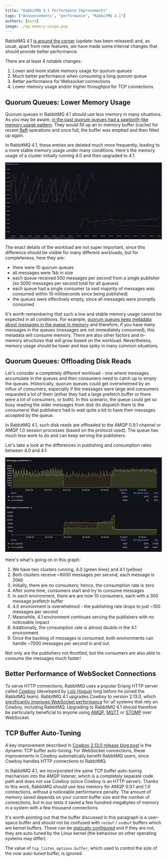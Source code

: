 ```yaml
---
title: "RabbitMQ 4.1 Performance Improvements"
tags: ["Announcements", "performance", "RabbitMQ 4.1"]
authors: [kura]
image: ./qq-memory-usage.png
---
```


RabbitMQ 4.1 [is around the corner](/blog/2025/04/15/rabbitmq-4.1.0-is-released) (update: has been released)
and, as usual, apart from new features, we have made some internal changes that should provide better performance.

There are at least 4 notable changes:

1. Lower and more stable memory usage for quorum queues
1. Much better performance when consuming a long quorum queue
1. Better performance for Websocket connections
1. Lower memory usage and/or higher throughput for TCP connections

<!-- truncate -->

## Quorum Queues: Lower Memory Usage

Quorum queues in RabbitMQ 4.1 should use less memory in many situations. As you may be aware,
[in the past quorum queues had a sawtooth-like memory usage pattern](/docs/4.0/quorum-queues#how-memory-wal-and-segments-files-interact).
They would fill up an in-memory buffer (cache) for recent [Raft](https://raft.github.io/) operations and once full,
the buffer was emptied and then filled up again.

In RabbitMQ 4.1, these entries are deleted much more frequently, leading to a more stable memory usage
under many conditions. Here's the memory usage of a cluster initially running 4.0 and then upgraded
to 4.1:

![Memory usage of a cluster before/after upgrading from 4.0 to 4.1](qq-memory-usage.png)

The exact details of the workload are not super important, since this difference should be visible
for many different workloads, but for completeness, here they are:

- there were 10 quorum queues
- all messages were 1kb in size
- each queue received 500 messages per second from a single publisher (so 5000 messages per second total for all queues)
- each queue had a single consumer (a vast majority of messages was consumed within 10 milliseconds since being published)
- the queues were effectively empty, since all messages were promptly consumed

It's worth remembering that such a low and stable memory usage cannot be expected
in all conditions. For example, [quorum queues keep metadata about messages in the queue in memory](https://www.rabbitmq.com/blog/2025/01/17/how-are-the-messages-stored#message-metadata)
and therefore, if you have
many messages in the queues (messages are not immediately consumed), this metadata will
consume memory. There are also other factors and in-memory structures that will grow based on the workload.
Nevertheless, memory usage should be lower and less spiky in many common situations.

## Quorum Queues: Offloading Disk Reads

Let's consider a completely different workload - one where messages accumulate in the queues
and then consumers need to catch up to empty the queues. Historically, quorum queues could get overwhelmed
by an influx of consumers, especially if the messages were large and consumers requested a lot of them
(either they had a large prefetch buffer or there were a lot of consumers, or both).
In this scenario, the queue could get so busy reading the older messages from disk (to dispatch them to the consumers)
that publishers had to wait quite a bit to have their messages accepted by the queue.

In RabbitMQ 4.1, such disk reads are offloaded to the AMQP 0.9.1 channel or AMQP 1.0 session processes
(based on the protocol used). The queue has much less work to do and can keep serving
the publishers.

Let's take a look at the differences in publishing and consumption rates between 4.0 and 4.1:

![Influx of consumers, 4.0 to 4.1](qq-disk-read-offload.png)

Here's what's going on in this graph:

1. We have two clusters running, 4.0 (green lines) and 4.1 (yellow)
2. Both clusters receive ~6000 messages per second, each message is 20kb
3. Initially, there are no consumers; hence, the consumption rate is zero
4. After some time, consumers start and try to consume messages
5. In each environment, there are are now 10 consumers, each with a 300 message prefetch buffer
6. 4.0 environment is overwhelmed - the publishing rate drops to just ~100 messages per second
7. Meanwhile, 4.1 environment continues serving the publishers with no noticeable impact
8. Additionally, the consumption rate is almost double in the 4.1 environment
9. Once the backlog of messages is consumed, both environments can handle ~7000 messages per second in and out

Not only are the publishers not throttled, but the consumers are also able to consume the messages much faster!

## Better Performance of WebSocket Connections

To serve HTTP connections, RabbitMQ uses a popular Erlang HTTP server called [Cowboy](https://github.com/ninenines/cowboy)
(developed by [Loïc Hoguin](https://github.com/essen) long before he joined the RabbitMQ team).
RabbitMQ 4.1 upgrades Cowboy to version 2.13.0, which [significantly improves WebSocket
performance](https://ninenines.eu/articles/cowboy-2.13.0-performance/) for all systems that rely on Cowboy,
including RabbitMQ. Upgrading to RabbitMQ 4.1 should therefore be particularly beneficial to anyone using
[AMQP](/blog/2025/04/16/amqp-websocket), [MQTT](https://www.rabbitmq.com/docs/web-mqtt) or [STOMP](https://www.rabbitmq.com/docs/web-stomp) over WebSocket.

## TCP Buffer Auto-Tuning

A key improvement described in
[Cowboy 2.13.0 release blog post](https://ninenines.eu/articles/cowboy-2.13.0-performance/) 
is the dynamic TCP buffer auto-tuning. For WebSocket connections, these improvements
in Cowboy automatically benefit RabbitMQ users, since Cowboy handles HTTP connections to RabbitMQ.

In RabbitMQ 4.1, we incorporated the same TCP buffer auto-tuning mechanism into the AMQP listener,
which is a completely separate code path and does not
use Cowboy (since Cowboy is an HTTP server). Thanks to this work, RabbitMQ should use less memory for AMQP
0.9.1 and 1.0 connections, without a noticeable performance penalty. The amount of memory saved depends on
your current buffer size and the number of connections, but in our tests it saved a few hundred megabytes
of memory in a system with a few thousand connections.

It's worth pointing out that the buffer discussed in this paragraph is a user-space buffer and should
not be confused with `recbuf` / `sndbuf` buffers which are kernel buffers. These can be
[statically configured](https://www.rabbitmq.com/docs/networking#tuning-for-throughput-tcp-buffers)
and if they are not, they are auto-tuned by the Linux kernel (the behaviour on other operating systems
may differ).

The value of `tcp_listen_options.buffer`, which used to control the size of the now auto-tuned buffer,
is ignored.
